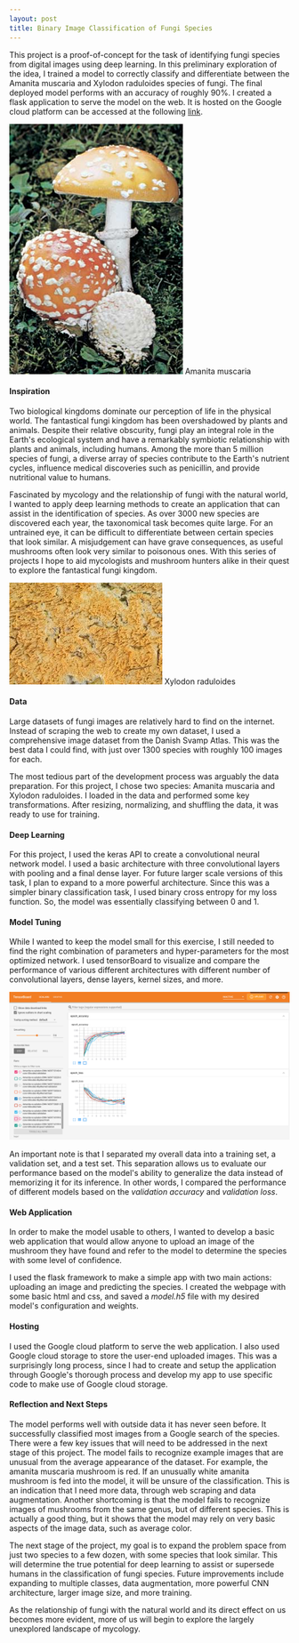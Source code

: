 ```yaml
---
layout: post
title: Binary Image Classification of Fungi Species
---
```


This project is a proof-of-concept for the task of identifying fungi species from digital images using deep learning. In this preliminary exploration of the idea, I trained a model to correctly classify and differentiate between the Amanita muscaria and Xylodon raduloides species of fungi. The final deployed model performs with an accuracy of roughly 90%. I created a flask application to serve the model on the web. It is hosted on the Google cloud platform can be accessed at the following [link](https://amanita-vs-xylodon.uk.r.appspot.com/).

![amanita](/images/Fly-agaric.jpg)    Amanita muscaria

#### Inspiration

Two biological kingdoms dominate our perception of life in the physical world. The fantastical fungi kingdom has been overshadowed by plants and animals. Despite their relative obscurity, fungi play an integral role in the Earth's ecological system and have a remarkably symbiotic relationship with plants and animals, including humans. Among the more than 5 million species of fungi, a diverse array of species contribute to the Earth's nutrient cycles, influence medical discoveries such as penicillin, and provide nutritional value to humans.

Fascinated by mycology and the relationship of fungi with the natural world, I wanted to apply deep learning methods to create an application that can assist in the identification of species. As over 3000 new species are discovered each year, the taxonomical task becomes quite large. For an untrained eye, it can be difficult to differentiate between certain species that look similar. A misjudgement can have grave consequences, as useful mushrooms often look very similar to poisonous ones. With this series of projects I hope to aid mycologists and mushroom hunters alike in their quest to explore the fantastical fungi kingdom.

![xylodon](/images/xylodon.jpeg)    Xylodon raduloides

#### Data

Large datasets of fungi images are relatively hard to find on the internet. Instead of scraping the web to create my own dataset, I used a comprehensive image dataset from the Danish Svamp Atlas. This was the best data I could find, with just over 1300 species with roughly 100 images for each.

The most tedious part of the development process was arguably the data preparation. For this project, I chose two species: Amanita muscaria and Xylodon raduloides. I loaded in the data and performed some key transformations. After resizing, normalizing, and shuffling the data, it was ready to use for training.

#### Deep Learning

For this project, I used the keras API to create a convolutional neural network model. I used a basic architecture with three convolutional layers with pooling and a final dense layer. For future larger scale versions of this task, I plan to expand to a more powerful architecture. Since this was a simpler binary classification task, I used binary cross entropy for my loss function. So, the model was essentially classifying between 0 and 1.

#### Model Tuning

While I wanted to keep the model small for this exercise, I still needed to find the right combination of parameters and hyper-parameters for the most optimized network. I used tensorBoard to visualize and compare the performance of various different architectures with different number of convolutional layers, dense layers, kernel sizes, and more.

![tensorboard](/images/tensorboard.png)

An important note is that I separated my overall data into a training set, a validation set, and a test set. This separation allows us to evaluate our performance based on the model's ability to generalize the data instead of memorizing it for its inference. In other words, I compared the performance of different models based on the _validation accuracy_ and _validation loss_.

#### Web Application

In order to make the model usable to others, I wanted to develop a basic web application that would allow anyone to upload an image of the mushroom they have found and refer to the model to determine the species with some level of confidence.

I used the flask framework to make a simple app with two main actions: uploading an image and predicting the species. I created the webpage with some basic html and css, and saved a _model.h5_ file with my desired model's configuration and weights.

#### Hosting

I used the Google cloud platform to serve the web application. I also used Google cloud storage to store the user-end uploaded images. This was a surprisingly long process, since I had to create and setup the application through Google's thorough process and develop my app to use specific code to make use of Google cloud storage.

#### Reflection and Next Steps

The model performs well with outside data it has never seen before. It successfully classified most images from a Google search of the species. There were a few key issues that will need to be addressed in the next stage of this project. The model fails to recognize example images that are unusual from the average appearance of the dataset. For example, the amanita muscaria mushroom is red. If an unusually white amanita mushroom is fed into the model, it will be unsure of the classification. This is an indication that I need more data, through web scraping and data augmentation. Another shortcoming is that the model fails to recognize images of mushrooms from the same genus, but of different species. This is actually a good thing, but it shows that the model may rely on very basic aspects of the image data, such as average color.

The next stage of the project, my goal is to expand the problem space from just two species to a few dozen, with some species that look similar. This will determine the true potential for deep learning to assist or supersede humans in the classification of fungi species.
Future improvements include expanding to multiple classes, data augmentation, more powerful CNN architecture, larger image size, and more training.

As the relationship of fungi with the natural world and its direct effect on us becomes more evident, more of us will begin to explore the largely unexplored landscape of mycology.

